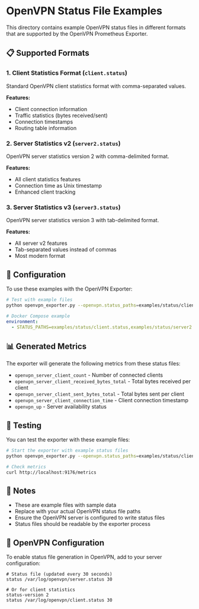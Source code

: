 # OpenVPN Status File Examples

This directory contains example OpenVPN status files in different formats that are supported by the OpenVPN Prometheus Exporter.

## 📋 Supported Formats

### 1. Client Statistics Format (`client.status`)
Standard OpenVPN client statistics format with comma-separated values.

**Features:**
- Client connection information
- Traffic statistics (bytes received/sent)
- Connection timestamps
- Routing table information

### 2. Server Statistics v2 (`server2.status`)
OpenVPN server statistics version 2 with comma-delimited format.

**Features:**
- All client statistics features
- Connection time as Unix timestamp
- Enhanced client tracking

### 3. Server Statistics v3 (`server3.status`)
OpenVPN server statistics version 3 with tab-delimited format.

**Features:**
- All server v2 features
- Tab-separated values instead of commas
- Most modern format

## 🔧 Configuration

To use these examples with the OpenVPN Exporter:

```bash
# Test with example files
python openvpn_exporter.py --openvpn.status_paths=examples/status/client.status,examples/status/server2.status,examples/status/server3.status
```

```yaml
# Docker Compose example
environment:
  - STATUS_PATHS=examples/status/client.status,examples/status/server2.status,examples/status/server3.status
```

## 📊 Generated Metrics

The exporter will generate the following metrics from these status files:

- `openvpn_server_client_count` - Number of connected clients
- `openvpn_server_client_received_bytes_total` - Total bytes received per client
- `openvpn_server_client_sent_bytes_total` - Total bytes sent per client
- `openvpn_server_client_connection_time` - Client connection timestamp
- `openvpn_up` - Server availability status

## 🚀 Testing

You can test the exporter with these example files:

```bash
# Start the exporter with example status files
python openvpn_exporter.py --openvpn.status_paths=examples/status/client.status

# Check metrics
curl http://localhost:9176/metrics
```

## 📝 Notes

- These are example files with sample data
- Replace with your actual OpenVPN status file paths
- Ensure the OpenVPN server is configured to write status files
- Status files should be readable by the exporter process

## 🔗 OpenVPN Configuration

To enable status file generation in OpenVPN, add to your server configuration:

```
# Status file (updated every 30 seconds)
status /var/log/openvpn/server.status 30

# Or for client statistics
status-version 2
status /var/log/openvpn/client.status 30
```
